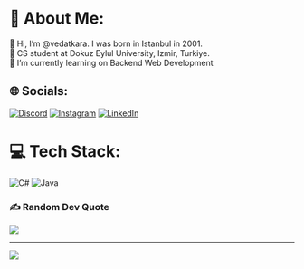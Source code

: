 # 💫 About Me:
👋 Hi, I’m @vedatkara. I was born in Istanbul in 2001.<br>🏫 CS student at Dokuz Eylul University, Izmir, Turkiye.<br>🌱 I’m currently learning on Backend Web Development<br>


## 🌐 Socials:
[![Discord](https://img.shields.io/badge/Discord-%237289DA.svg?logo=discord&logoColor=white)](htttps://discord.gg/Strómä#0182) [![Instagram](https://img.shields.io/badge/Instagram-%23E4405F.svg?logo=Instagram&logoColor=white)](https://instagram.com/_vedatkara_) [![LinkedIn](https://img.shields.io/badge/LinkedIn-%230077B5.svg?logo=linkedin&logoColor=white)](https://linkedin.com/in/vedatkara) 

# 💻 Tech Stack:
![C#](https://img.shields.io/badge/c%23-%23239120.svg?style=flat-square&logo=c-sharp&logoColor=white) ![Java](https://img.shields.io/badge/java-%23ED8B00.svg?style=flat-square&logo=java&logoColor=white)

### ✍️ Random Dev Quote
![](https://quotes-github-readme.vercel.app/api?type=horizontal&theme=radical)

---
[![](https://visitcount.itsvg.in/api?id=vedatkara&icon=0&color=0)](https://visitcount.itsvg.in)

<!-- Proudly created with GPRM ( https://gprm.itsvg.in ) -->
